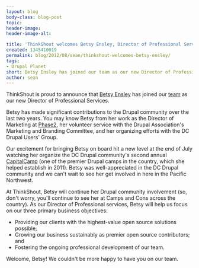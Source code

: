 ```yaml
---
layout: blog
body-class: blog-post
topic:
header-image:
header-image-alt:

title: 'ThinkShout welcomes Betsy Ensley, Director of Professional Services'
created: 1345410019
permalink: blog/2012/08/sean/thinkshout-welcomes-betsy-ensley/
tags:
- Drupal Planet
short: Betsy Ensley has joined our team as our new Director of Professional Services.
author: sean
---
```

ThinkShout is proud to announce that [Betsy Ensley](http://thinkshout.com/team#betsy) has joined our [team](http://thinkshout.com/team) as our new Director of Professional Services.

Betsy has made significant contributions to the Drupal community over the last two years. You may know Betsy from her work as the Director of Marketing at [Phase2](http://www.phase2technology.com/), her volunteer service with the Drupal Association's Marketing and Branding Committee, and her organizing efforts with the DC Drupal Users' Group.

Our excitement for bringing Betsy on board hit a new level at the end of July watching her organize the DC Drupal community's second annual [CapitalCamp](http://capitalcamp.org) (one of the premier Drupal camps in the country, which she helped establish in 2011). Betsy was well-appreciated in the DC Drupal community and we can't wait to see her get involved in here in the Pacific Northwest.

At ThinkShout, Betsy will continue her Drupal community involvement (so, don't worry, you'll continue to see her at Camps and Cons across the country). As our Director of Professional services, Betsy will help us focus on our three primary business objectives:

* Providing our clients with the highest-value open source solutions possible;
* Growing our business sustainably as premier open source contributors; and
* Fostering the ongoing professional development of our team.

Welcome, Betsy! We couldn't be more happy to have you on our team.
<!--break-->
